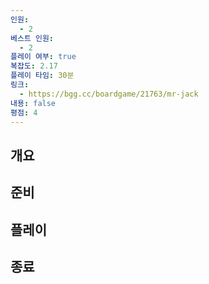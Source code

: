```yaml
---
인원:
  - 2
베스트 인원:
  - 2
플레이 여부: true
복잡도: 2.17
플레이 타임: 30분
링크:
  - https://bgg.cc/boardgame/21763/mr-jack
내용: false
평점: 4
---
```

## 개요
## 준비
## 플레이
## 종료